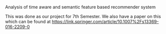Analysis of time aware and semantic feature based recommender system

This was done as our project for 7th Semester. We also have a paper on this which can be found at https://link.springer.com/article/10.1007%2Fs13369-016-2209-0
